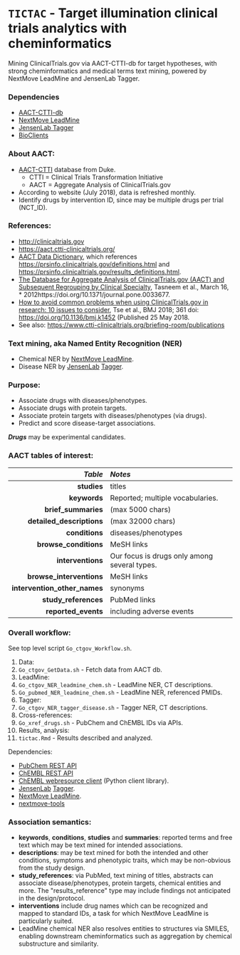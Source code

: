 # `TICTAC` - Target illumination clinical trials analytics with cheminformatics

Mining ClinicalTrials.gov via AACT-CTTI-db for target hypotheses, with strong
cheminformatics and medical terms text mining, powered by NextMove LeadMine
and JensenLab Tagger.

### Dependencies

* [AACT-CTTI-db](https://aact.ctti-clinicaltrials.org/)
* [NextMove LeadMine](http://nextmovesoftware.com)
* [JensenLab Tagger](https://github.com/larsjuhljensen/tagger/)
* [BioClients](https://github.com/jeremyjyang/BioClients)

### About AACT:
* [AACT-CTTI](https://aact.ctti-clinicaltrials.org/) database from Duke.
  * CTTI = Clinical Trials Transformation Initiative
  * AACT = Aggregate Analysis of ClinicalTrials.gov
* According to website (July 2018), data is refreshed monthly.
* Identify drugs by intervention ID, since may be multiple drugs per trial \(NCT\_ID\).

### References:
* <http://clinicaltrials.gov>
* <https://aact.ctti-clinicaltrials.org/>
* [AACT Data Dictionary](https://aact.ctti-clinicaltrials.org/data_dictionary), which references <https://prsinfo.clinicaltrials.gov/definitions.html> and <https://prsinfo.clinicaltrials.gov/results_definitions.html>.
* [The Database for Aggregate Analysis of ClinicalTrials.gov (AACT) and Subsequent Regrouping by Clinical Specialty](https://journals.plos.org/plosone/article?id=10.1371/journal.pone.0033677), Tasneem et al., March 16, * 2012https://doi.org/10.1371/journal.pone.0033677.
* [How to avoid common problems when using ClinicalTrials.gov in research: 10 issues to consider](https://www.bmj.com/content/361/bmj.k1452), Tse et al., BMJ 2018; 361 doi: https://doi.org/10.1136/bmj.k1452 (Published 25 May 2018.
* See also: <https://www.ctti-clinicaltrials.org/briefing-room/publications>

### Text mining, aka Named Entity Recognition (NER)
* Chemical NER by [NextMove LeadMine](http://nextmovesoftware.com).
* Disease NER by [JensenLab](https://jensenlab.org/) [Tagger](https://github.com/larsjuhljensen/tagger/).

### Purpose:
* Associate drugs with diseases/phenotypes.
* Associate drugs with protein targets.
* Associate protein targets with diseases/phenotypes (via drugs).
* Predict and score disease-target associations.

___Drugs___ may be experimental candidates.

### AACT tables of interest:
| *Table* | *Notes* |
| ---: | :--- |
| **studies** | titles |
| **keywords** | Reported; multiple vocabularies. |
| **brief\_summaries** | (max 5000 chars) |
| **detailed\_descriptions** | (max 32000 chars) |
| **conditions** | diseases/phenotypes |
| **browse\_conditions** | MeSH links |
| **interventions** | Our focus is drugs only among several types. |
| **browse\_interventions** | MeSH links |
| **intervention\_other\_names** | synonyms |
| **study\_references** | PubMed links |
| **reported\_events** | including adverse events |

### Overall workflow:

See top level script `Go_ctgov_Workflow.sh`.

1. Data:
  1. `Go_ctgov_GetData.sh` - Fetch data from AACT db.
1. LeadMine:
  1. `Go_ctgov_NER_leadmine_chem.sh` - LeadMine NER, CT descriptions.
  1. `Go_pubmed_NER_leadmine_chem.sh` - LeadMine NER, referenced PMIDs.
1. Tagger:
  1. `Go_ctgov_NER_tagger_disease.sh` - Tagger NER, CT descriptions.
1. Cross-references:
  1. `Go_xref_drugs.sh` - PubChem and ChEMBL IDs via APIs.
1. Results, analysis:
  1. `tictac.Rmd` - Results described and analyzed.

Dependencies:
* [PubChem REST API](http://pubchem.ncbi.nlm.nih.gov/rest/pug/)
* [ChEMBL REST API](https://www.ebi.ac.uk/chembl/ws)
* [ChEMBL webresource client](https://github.com/chembl/chembl_webresource_client) \(Python client library\).
* [JensenLab](https://jensenlab.org/) [Tagger](https://bitbucket.org/larsjuhljensen/tagger/).
* [NextMove LeadMine](http://nextmovesoftware.com).
* [nextmove-tools](https://github.com/unmtransinfo/nextmove-tools)

### Association semantics:
* **keywords**, **conditions**, **studies** and **summaries**: reported terms and free text which may be text mined for intended associations.
* **descriptions**:  may be text mined for both the intended and other conditions, symptoms and phenotypic traits, which may be non-obvious from the study design.
* **study\_references**: via PubMed, text mining of titles, abstracts can associate disease/phenotypes, protein targets, chemical entities and more.  The "results\_reference" type may include findings not anticipated in the design/protocol.
* **interventions** include drug names which can be recognized and mapped to standard IDs, a task for which NextMove LeadMine is particularly suited.
* LeadMine chemical NER also resolves entities to structures via SMILES, enabling downstream cheminformatics such as aggregation by chemical substructure and similarity.
